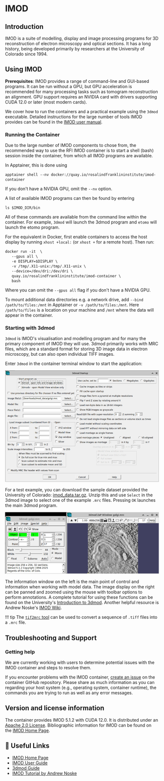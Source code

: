 # IMOD
## Introduction
IMOD is a suite of modelling, display and image processing programs for 3D
reconstruction of electron microscopy and optical sections. It has a long
history, being developed primarily by researchers at the University of Colorado
since 1994.


## Using IMOD
**Prerequisites**:
IMOD provides a range of command-line and GUI-based programs.
It can be run without a GPU, but GPU acceleration is recommended for many
processing tasks such as tomogram reconstruction an alignment. 
GPU support requires an NVIDIA card with drivers supporting CUDA 12.0 or later
(most modern cards).


We cover how to run the containers and a practical example using the 
`3dmod` executable. Detailed instructions for the large number of tools
IMOD provides can be found in the [IMOD user manual](https://bio3d.colorado.edu/imod/doc/guide.html).


### Running the Container
Due to the large number of IMOD components to chose from, the recommended way to
use the RFI IMOD container is to start a shell (bash) session inside the
container, from which all IMOD programs are available.

In Apptainer, this is done using
```
apptainer shell --nv docker://quay.io/rosalindfranklininstitute/imod-container
```
If you don't have a NVIDIA GPU, omit the `--nv` option. 

A list of available IMOD programs can then be found by entering
```
ls $IMOD_DIR/bin
```
All of these commands are available from the command line within the container.
For example, `3dmod` will launch the 3dmod program and `etomo` will launch the
etomo program. 

For the equivalent in Docker, first enable containers to access the host
display by running `xhost +local:` (or `xhost +` for a remote host). Then run:
```
docker run -it  \
   --gpus all \
   -e DISPLAY=$DISPLAY \
   -v /tmp/.X11-unix:/tmp/.X11-unix \
   --device=/dev/dri:/dev/dri \
   quay.io/rosalindfranklininstitute/imod-container \
   bash
```
Where you can omit the `--gpus all` flag if you don't have a NVIDIA GPU.

To mount additional data directories e.g. a network drive, add
`--bind /path/to/files:/mnt` in Apptainer or 
`-v /path/to/files:/mnt`. Here `/path/to/files` is a location on your machine
and `/mnt` where the data will appear in the container.

### Starting with 3dmod

`3dmod` is IMOD's visualisation and modelling program and for many the primary
component of IMOD they will use. 3dmod primarily works with MRC files, which are
a standard format for storing 3D image data in electron microscopy, but can also
open individual TIFF images. 

Enter `3dmod` in the container terminal window to start the application:

![3dmod Startup](images/imod-3dmod-startup.png "3dmod Startup Window")

For a test example, you can download the sample dataset provided the University
of Colorado: [imod_data.tar.gz](https://bio3d.colorado.edu/imod/files/imod_data.tar.gz).
Unzip this and use `Select` in the 3dmod image to select one of the example
`.mrc` files. Pressing `OK` launches the main 3dmod program.

![3dmod Example](images/imod-3dmod-golgi.png "3dmod Example")

The information window on the left is the main point of control and information
when working with model data. The image display on the right can be panned 
and zoomed using the mouse with toolbar options to perform
annotations. A complete tutorial for using these functions can be found
on the University's [Introduction to 3dmod](http://bio3d.colorado.edu/imod/doc/3dmodguide.html).
Another helpful resource is Andrew Noske's [IMOD Wiki](https://andrewnoske.com/wiki/IMOD).

!!! tip
    The [`tif2mrc` tool](https://bio3d.colorado.edu/imod/doc/man/tif2mrc.html)
    can be used to convert a sequence of `.tiff` files into a `.mrc` file.

## Troubleshooting and Support
<!--### Known Issues-->
### Getting help
We are currently working with users to determine potential issues with the IMOD container
and steps to resolve them.

If you encounter  problems with the IMOD container,
[create an issue](https://github.com/rosalindfranklininstitute/imod-container/issues/new)
on the container GitHub repository. Please share as much information 
as you can regarding your host system (e.g., operating system, container runtime),
the commands you are trying to run as well as any error messages.

## Version and license information
The container provides IMOD 5.1.2 with CUDA 12.0.
It is distributed under an [Apache 2.0 License](https://github.com/rosalindfranklininstitute/fiji-mobie?tab=Apache-2.0-1-ov-file).
Bibliographic information for IMOD can be found on the [IMOD Home Page](http://bio3d.colorado.edu/imod/).

## 🔗 Useful Links

- [IMOD Home Page](https://bio3d.colorado.edu/imod/)
- [IMOD User Guide](https://bio3d.colorado.edu/imod/doc/guide.html)
- [3dmod Guide](http://bio3d.colorado.edu/imod/doc/3dmodguide.html)
- [IMOD Tutorial by Andrew Noske](https://andrewnoske.com/wiki/IMOD_-_tutorial)

